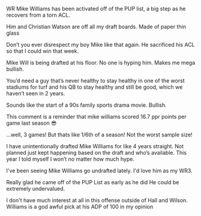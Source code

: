 WR Mike Williams has been activated off of the PUP list, a big step as he recovers from a torn ACL. 

Him and Christian Watson are off all my draft boards. Made of paper thin glass

Don’t you ever disrespect my boy Mike like that again. He sacrificed his ACL so that I could win that week.

Mike Will is being drafted at his floor. No one is hyping him. Makes me mega bullish.

You’d need a guy that’s never healthy to stay healthy in one of the worst stadiums for turf and his QB to stay healthy and still be good, which we haven’t seen in 2 years.

Sounds like the start of a 90s family sports drama movie. Bullish.

This comment is a reminder that mike williams scored 16.7 ppr points per game last season 😎

…well, 3 games! But thats like 1/6th of a season! Not the worst sample size!

I have unintentionally drafted Mike Williams for like 4 years straight. Not planned just kept happening based on the draft and who’s available. This year I told myself I won’t no matter how much hype.

I've been seeing Mike Williams go undrafted lately. I'd love him as my WR3.

Really glad he came off of the PUP List as early as he did
He could be extremely undervalued.

I don't have much interest at all in this offense outside of Hall and Wilson. Williams is a god awful pick at his ADP of 100 in my opinion 